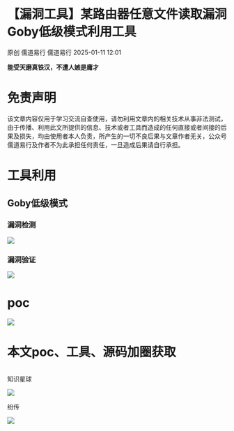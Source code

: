 #  【漏洞工具】某路由器任意文件读取漏洞Goby低级模式利用工具   
原创 儒道易行  儒道易行   2025-01-11 12:01  
  
**能受天磨真铁汉，不遭人嫉是庸才**  
# 免责声明  
  
该文章内容仅用于学习交流自查使用，请勿利用文章内的相关技术从事非法测试，由于传播、利用此文所提供的信息、技术或者工具而造成的任何直接或者间接的后果及损失，均由使用者本人负责，所产生的一切不良后果与文章作者无关，公众号儒道易行及作者不为此承担任何责任，一旦造成后果请自行承担。  
# 工具利用  
## Goby低级模式  
### 漏洞检测  
  
![](https://mmbiz.qpic.cn/mmbiz_png/v94hWOZcBpw9QFgOia9cx4OFRSDO6octGK6wOv6wKnd7ick1exAkFGrX9PH22x48TbLp6aUiahqQa3OGwHerbv0Sw/640?wx_fmt=png&from=appmsg "")  
### 漏洞验证  
  
![](https://mmbiz.qpic.cn/mmbiz_png/v94hWOZcBpw9QFgOia9cx4OFRSDO6octGAPtmKI3ViaP0DLkBKzNRgeibdAS9tqRdwwO3QqAibaAV9WEaQE3r0nufQ/640?wx_fmt=png&from=appmsg "")  
# poc  
  
![](https://mmbiz.qpic.cn/mmbiz_png/v94hWOZcBpw9QFgOia9cx4OFRSDO6octGQK1dib9qpCZh3cTrWwiahKHIN02wljbbibL4V1lm2ABNYJHtBciaAT9iahQ/640?wx_fmt=png&from=appmsg "")  
  
# 本文poc、工具、源码加圈获取  
```
```  
  
知识星球  
  
![](https://mmbiz.qpic.cn/mmbiz_png/v94hWOZcBpxN6vWBgcnLrZMwkqJRbLnPaTBGsVdEfzlNI0YB0eZMcF4XlXRfwB9aY3tc7E2Tt8OOcN2HE3Kudw/640?wx_fmt=png&from=appmsg "")  
  
纷传  
  
![](https://mmbiz.qpic.cn/mmbiz_jpg/v94hWOZcBpxN6vWBgcnLrZMwkqJRbLnPLUDZW4RvAObYUicZgbxntT713MXgaOMkcefLEWxQ1zZQdzP5acekphw/640?wx_fmt=jpeg&from=appmsg "")  
  
